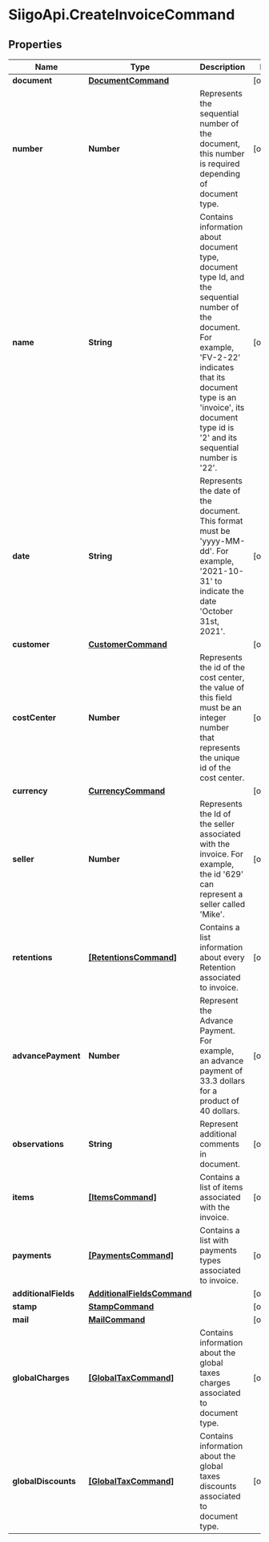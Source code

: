 # SiigoApi.CreateInvoiceCommand

## Properties

Name | Type | Description | Notes
------------ | ------------- | ------------- | -------------
**document** | [**DocumentCommand**](DocumentCommand.md) |  | [optional] 
**number** | **Number** | Represents the sequential number of the document,   this number is required depending of document type. | [optional] 
**name** | **String** | Contains information about document type,   document type Id, and the sequential number of the document.  For example, &#39;FV-2-22&#39; indicates that its document type is an &#39;invoice&#39;,  its document type id is &#39;2&#39; and its sequential number is &#39;22&#39;. | [optional] 
**date** | **String** | Represents the date of the document. This format must be &#39;yyyy-MM-dd&#39;.  For example, &#39;2021-10-31&#39; to indicate the date &#39;October 31st, 2021&#39;. | [optional] 
**customer** | [**CustomerCommand**](CustomerCommand.md) |  | [optional] 
**costCenter** | **Number** | Represents the id of the cost center, the value of this field must be an integer  number that represents the unique id of the cost center. | [optional] 
**currency** | [**CurrencyCommand**](CurrencyCommand.md) |  | [optional] 
**seller** | **Number** | Represents the Id of the seller associated with the invoice.   For example, the id &#39;629&#39; can represent a seller called &#39;Mike&#39;. | [optional] 
**retentions** | [**[RetentionsCommand]**](RetentionsCommand.md) | Contains a list information about every Retention associated to invoice. | [optional] 
**advancePayment** | **Number** | Represent the Advance Payment. For example, an advance payment of 33.3 dollars  for a product of 40 dollars. | [optional] 
**observations** | **String** | Represent additional comments in document. | [optional] 
**items** | [**[ItemsCommand]**](ItemsCommand.md) | Contains a list of items associated with the invoice. | [optional] 
**payments** | [**[PaymentsCommand]**](PaymentsCommand.md) | Contains a list with payments types associated to invoice. | [optional] 
**additionalFields** | [**AdditionalFieldsCommand**](AdditionalFieldsCommand.md) |  | [optional] 
**stamp** | [**StampCommand**](StampCommand.md) |  | [optional] 
**mail** | [**MailCommand**](MailCommand.md) |  | [optional] 
**globalCharges** | [**[GlobalTaxCommand]**](GlobalTaxCommand.md) | Contains information about the global taxes charges associated to document type. | [optional] 
**globalDiscounts** | [**[GlobalTaxCommand]**](GlobalTaxCommand.md) | Contains information about the global taxes discounts associated to document type. | [optional] 


